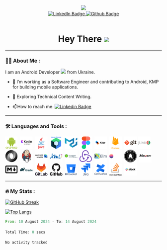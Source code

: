 
<div id="header" align="center">
  <img src="https://i.giphy.com/media/v1.Y2lkPTc5MGI3NjExZmdyZmQ4MHZub2E5ZmF4MDB1ZHV5dW5jbWlkNnpwNndheWx3dHc4cyZlcD12MV9pbnRlcm5hbF9naWZfYnlfaWQmY3Q9Zw/3oKIPnAiaMCws8nOsE/giphy.gif" width="300"/>
</div>

<div id="badges" align="center">
  <a href="https://www.linkedin.com/in/vlad-y-26079a193/">
  <img src="https://img.shields.io/badge/LinkedIn-blue?style=for-the-badge&logo=linkedin&logoColor=white" alt="LinkedIn Badge"/>
    </a>
    <a href="https://github.com/Velord/Velord">
  <img src="https://img.shields.io/badge/Github-black?style=for-the-badge&logo=github&logoColor=white" alt="Github Badge"/>
          </a>
</div>


<div id="counter" align="center">
<img src="https://komarev.com/ghpvc/?username=Velord&style=flat-square&color=blue" alt=""/>
</div>

<div id="hey" align="center">
<h1>
  Hey There
  <img src="https://media.giphy.com/media/hvRJCLFzcasrR4ia7z/giphy.gif" width="30px"/>
</h1>

</div>


---

### :man_technologist: About Me :
I am an Android Developer <img src="https://media.giphy.com/media/WUlplcMpOCEmTGBtBW/giphy.gif" width="30"> from Ukraine.

- :telescope: I’m working as a Software Engineer and contributing to Android, KMP for building mobile applications.

- :seedling: Exploring Technical Content Writing.

- :mailbox:How to reach me: [![Linkedin Badge](https://img.shields.io/badge/-Vlad_Yaroshenko-blue?style=flat&logo=Linkedin&logoColor=white)](https://www.linkedin.com/in/vlad-y-26079a193/)

---

### :hammer_and_wrench: Languages and Tools :

<div>
    <img src="https://github.com/devicons/devicon/blob/master/icons/android/android-plain-wordmark.svg" width="40" height="40"/>&nbsp;
              <img 
    src="https://github.com/devicons/devicon/blob/master/icons/kotlin/kotlin-original-wordmark.svg" 
    width="40" height="40"/>&nbsp;
    <img src="https://github.com/devicons/devicon/blob/master/icons/java/java-original-wordmark.svg" width="40" height="40"/>&nbsp;
              <img 
    src="https://github.com/devicons/devicon/blob/master/icons/jetpackcompose/jetpackcompose-original-wordmark.svg" 
    width="40" height="40"/>&nbsp;
    <img src="https://github.com/devicons/devicon/blob/master/icons/materialui/materialui-original.svg"  width="40" height="40"/>&nbsp;
              <img 
    src="https://github.com/devicons/devicon/blob/master/icons/figma/figma-original.svg" 
    width="40" height="40"/>&nbsp;
            <img 
    src="https://github.com/devicons/devicon/blob/master/icons/ktor/ktor-original-wordmark.svg" 
    width="40" height="40"/>&nbsp;
    <img src="https://github.com/devicons/devicon/blob/master/icons/firebase/firebase-plain-wordmark.svg"  width="40" height="40"/>&nbsp;
  <img src="https://github.com/devicons/devicon/blob/master/icons/git/git-original-wordmark.svg" width="40" height="40"/>
            <img 
    src="https://github.com/devicons/devicon/blob/master/icons/junit/junit-original-wordmark.svg" 
    width="40" height="40"/>&nbsp;
            <img 
    src="https://github.com/devicons/devicon/blob/master/icons/json/json-original.svg" 
    width="40" height="40"/>&nbsp;
            <img 
    src="https://github.com/devicons/devicon/blob/master/icons/jenkins/jenkins-original.svg" 
    width="40" height="40"/>&nbsp;
            <img 
    src="https://github.com/devicons/devicon/blob/master/icons/androidstudio/androidstudio-original-wordmark.svg" 
    width="40" height="40"/>&nbsp;
    <img src="https://github.com/devicons/devicon/blob/master/icons/xml/xml-original.svg" width="40" height="40"/>&nbsp;
    <img 
    src="https://github.com/devicons/devicon/blob/master/icons/swagger/swagger-original-wordmark.svg" 
    width="40" height="40"/>&nbsp;
        <img 
    src="https://github.com/devicons/devicon/blob/master/icons/redux/redux-original.svg" 
    width="40" height="40"/>&nbsp;
              <img 
    src="https://github.com/devicons/devicon/blob/master/icons/elm/elm-original-wordmark.svg" 
    width="40" height="40"/>&nbsp;
        <img 
    src="https://github.com/devicons/devicon/blob/master/icons/realm/realm-original-wordmark.svg" 
    width="40" height="40"/>&nbsp;
            <img 
    src="https://github.com/devicons/devicon/blob/master/icons/oauth/oauth-original.svg" 
    width="40" height="40"/>&nbsp;
            <img 
    src="https://github.com/devicons/devicon/blob/master/icons/maven/maven-original-wordmark.svg" 
    width="40" height="40"/>&nbsp;
            <img 
    src="https://github.com/devicons/devicon/blob/master/icons/markdown/markdown-original.svg" 
    width="40" height="40"/>&nbsp;
            <img 
    src="https://github.com/devicons/devicon/blob/master/icons/gradle/gradle-original-wordmark.svg" 
    width="40" height="40"/>&nbsp;
            <img 
    src="https://github.com/devicons/devicon/blob/master/icons/gitlab/gitlab-original-wordmark.svg" 
    width="40" height="40"/>&nbsp;
            <img 
    src="https://github.com/devicons/devicon/blob/master/icons/github/github-original-wordmark.svg" 
    width="40" height="40"/>&nbsp;
              <img 
    src="https://github.com/devicons/devicon/blob/master/icons/bitbucket/bitbucket-original-wordmark.svg" 
    width="40" height="40"/>&nbsp;  
              <img 
    src="https://github.com/devicons/devicon/blob/master/icons/jira/jira-original-wordmark.svg" 
    width="40" height="40"/>&nbsp;
            <img 
    src="https://github.com/devicons/devicon/blob/master/icons/confluence/confluence-original-wordmark.svg" 
    width="40" height="40"/>&nbsp;
     <img 
    src="https://github.com/devicons/devicon/blob/master/icons/stackoverflow/stackoverflow-original-wordmark.svg" 
    width="40" height="40"/>&nbsp;
        <img 
    src="https://github.com/devicons/devicon/blob/master/icons/slack/slack-original-wordmark.svg" 
    width="40" height="40"/>&nbsp;
</div>

---

### :fire: My Stats :
[![GitHub Streak](http://github-readme-streak-stats.herokuapp.com?user=Velord&theme=dark&background=000000)](https://git.io/streak-stats)

[![Top Langs](https://github-readme-stats.vercel.app/api/top-langs/?username=Velord&layout=compact&theme=vision-friendly-dark)](https://github.com/anuraghazra/github-readme-stats)

<!--START_SECTION:waka-->

```rust
From: 10 August 2024 - To: 14 August 2024

Total Time: 0 secs

No activity tracked
```

<!--END_SECTION:waka-->
